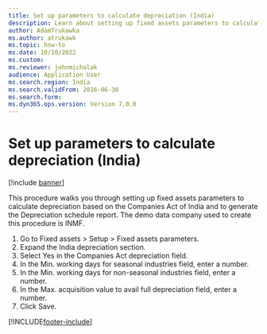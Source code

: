 ```yaml
--- 
title: Set up parameters to calculate depreciation (India)
description: Learn about setting up fixed assets parameters to calculate depreciation based on the Companies Act of India and to generate the Depreciation schedule report. 
author: AdamTrukawka
ms.author: atrukawk
ms.topic: how-to
ms.date: 10/10/2022
ms.custom:
ms.reviewer: johnmichalak   
audience: Application User   
ms.search.region: India
ms.search.validFrom: 2016-06-30
ms.search.form:
ms.dyn365.ops.version: Version 7.0.0 
---
```


# Set up parameters to calculate depreciation (India)

[!include [banner](../../includes/banner.md)]

This procedure walks you through setting up fixed assets parameters to calculate depreciation based on the Companies Act of India and to generate the Depreciation schedule report. The demo data company used to create this procedure is INMF.

1. Go to Fixed assets > Setup > Fixed assets parameters.
2. Expand the India depreciation section.
3. Select Yes in the Companies Act depreciation field.
4. In the Min. working days for seasonal industries field, enter a number.
5. In the Min. working days for non-seasonal industries field, enter a number.
6. In the Max. acquisition value to avail full depreciation field, enter a number.
7. Click Save.



[!INCLUDE[footer-include](../../../includes/footer-banner.md)]
